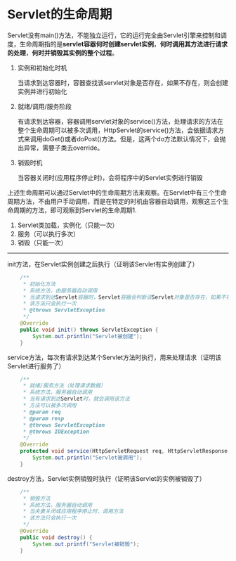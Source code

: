 # Servlet的生命周期

Servlet没有main()方法，不能独立运行，它的运行完全由Servlet引擎来控制和调度，生命周期指的是**servlet容器何时创建servlet实例**，**何时调用其方法进行请求的处理**，**何时并销毁其实例的整个过程**。

1. 实例和初始化时机

   当请求到达容器时，容器查找该servlet对象是否存在，如果不存在，则会创建实例并进行初始化

2. 就绪/调用/服务阶段

   有请求到达容器，容器调用servlet对象的service()方法，处理请求的方法在整个生命周期可以被多次调用，HttpServlet的service()方法，会依据请求方式来调用doGet()或者doPost()方法。但是，这两个do方法默认情况下，会抛出异常，需要子类去override。

3. 销毁时机

   当容器关闭时(应用程序停止时)，会将程序中的Servlet实例进行销毁

上述生命周期可以通过Servlet中的生命周期方法来观察。在Servlet中有三个生命周期方法，不由用户手动调用，而是在特定的时机由容器自动调用，观察这三个生命周期的方法，即可观察到Servlet的生命周期1.

1. Servlet类加载，实例化（只能一次）
2. 服务（可以执行多次）
3. 销毁（只能一次）

------

init方法，在Servlet实例创建之后执行（证明该Servlet有实例创建了）

```Java
    /**
     * 初始化方法
     * 系统方法，由服务器自动调用
     * 当请求到达Servlet容器时，Servlet容器会判断该Servlet对象是否存在，如果不存在，则创建实例并初始化
     * 该方法只会执行一次
     * @throws ServletException
     */
    @Override
    public void init() throws ServletException {
        System.out.println("Servlet被创建");
    }
```

service方法，每次有请求到达某个Servlet方法时执行，用来处理请求（证明该Servlet进行服务了）

```Java
 	/**
     * 就绪/服务方法（处理请求数据）
     * 系统方法，服务器自动调用
     * 当有请求到达Servlet时，就会调用该方法
     * 方法可以被多次调用
     * @param req
     * @param resp
     * @throws ServletException
     * @throws IOException
     */
    @Override
    protected void service(HttpServletRequest req, HttpServletResponse resp) throws ServletException, IOException {
        System.out.println("Servlet被调用");
    }
```

destroy方法，Servlet实例销毁时执行（证明该Servlet的实例被销毁了）

```Java
	/**
     * 销毁方法
     * 系统方法，服务器自动调用
     * 当夫妻关闭或应用程序停止时，调用方法
     * 该方法只会执行一次
     */
    @Override
    public void destroy() {
        System.out.printf("Servlet被销毁");
    }

```


